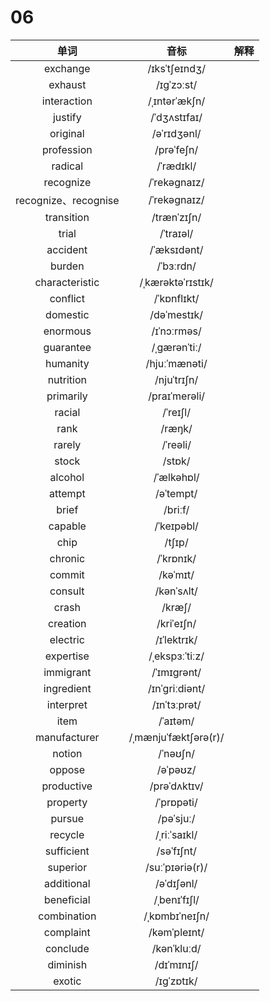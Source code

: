 # 06

|         单词         |         音标         | 解释 |
| :------------------: | :------------------: | :--: |
|       exchange       |    /ɪksˈtʃeɪndʒ/     |      |
|       exhaust        |      /ɪɡˈzɔːst/      |      |
|     interaction      |    /ˌɪntərˈækʃn/     |      |
|       justify        |     /ˈdʒʌstɪfaɪ/     |      |
|       original       |     /əˈrɪdʒənl/      |      |
|      profession      |      /prəˈfeʃn/      |      |
|       radical        |      /ˈrædɪkl/       |      |
|      recognize       |     /ˈrekəɡnaɪz/     |      |
| recognize、recognise |     /ˈrekəɡnaɪz/     |      |
|      transition      |     /trænˈzɪʃn/      |      |
|        trial         |      /ˈtraɪəl/       |      |
|       accident       |     /ˈæksɪdənt/      |      |
|        burden        |      /ˈbɜːrdn/       |      |
|    characteristic    |  /ˌkærəktəˈrɪstɪk/   |      |
|       conflict       |     /ˈkɒnflɪkt/      |      |
|       domestic       |     /dəˈmestɪk/      |      |
|       enormous       |     /ɪˈnɔːrməs/      |      |
|      guarantee       |     /ˌɡærənˈtiː/     |      |
|       humanity       |    /hjuːˈmænəti/     |      |
|      nutrition       |     /njuˈtrɪʃn/      |      |
|      primarily       |    /praɪˈmerəli/     |      |
|        racial        |       /ˈreɪʃl/       |      |
|         rank         |        /ræŋk/        |      |
|        rarely        |       /ˈreəli/       |      |
|        stock         |        /stɒk/        |      |
|       alcohol        |      /ˈælkəhɒl/      |      |
|       attempt        |      /əˈtempt/       |      |
|        brief         |       /briːf/        |      |
|       capable        |      /ˈkeɪpəbl/      |      |
|         chip         |        /tʃɪp/        |      |
|       chronic        |      /ˈkrɒnɪk/       |      |
|        commit        |       /kəˈmɪt/       |      |
|       consult        |      /kənˈsʌlt/      |      |
|        crash         |        /kræʃ/        |      |
|       creation       |      /kriˈeɪʃn/      |      |
|       electric       |     /ɪˈlektrɪk/      |      |
|      expertise       |    /ˌekspɜːˈtiːz/    |      |
|      immigrant       |     /ˈɪmɪɡrənt/      |      |
|      ingredient      |    /ɪnˈɡriːdiənt/    |      |
|      interpret       |     /ɪnˈtɜːprət/     |      |
|         item         |       /ˈaɪtəm/       |      |
|     manufacturer     | /ˌmænjuˈfæktʃərə(r)/ |      |
|        notion        |       /ˈnəʊʃn/       |      |
|        oppose        |       /əˈpəʊz/       |      |
|      productive      |     /prəˈdʌktɪv/     |      |
|       property       |      /ˈprɒpəti/      |      |
|        pursue        |      /pəˈsjuː/       |      |
|       recycle        |     /ˌriːˈsaɪkl/     |      |
|      sufficient      |      /səˈfɪʃnt/      |      |
|       superior       |   /suːˈpɪəriə(r)/    |      |
|      additional      |      /əˈdɪʃənl/      |      |
|      beneficial      |     /ˌbenɪˈfɪʃl/     |      |
|     combination      |    /ˌkɒmbɪˈneɪʃn/    |      |
|      complaint       |     /kəmˈpleɪnt/     |      |
|       conclude       |     /kənˈkluːd/      |      |
|       diminish       |      /dɪˈmɪnɪʃ/      |      |
|        exotic        |      /ɪɡˈzɒtɪk/      |      |
